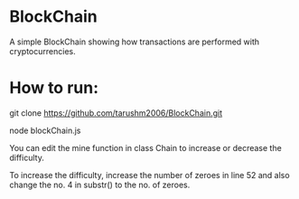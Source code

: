 # BlockChain
A simple BlockChain showing how transactions are performed with cryptocurrencies.

# How to run:
git clone https://github.com/tarushm2006/BlockChain.git

node blockChain.js


You can edit the mine function in class Chain to increase or decrease the difficulty.

To increase the difficulty, increase the number of zeroes in line 52 and also change the no. 4 in substr() to the no. of zeroes.
